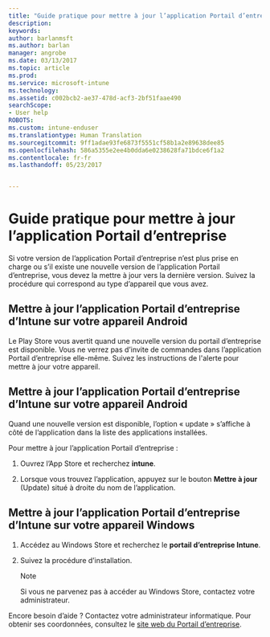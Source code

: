 ```yaml
---
title: "Guide pratique pour mettre à jour l’application Portail d’entreprise | Microsoft Docs"
description: 
keywords: 
author: barlanmsft
ms.author: barlan
manager: angrobe
ms.date: 03/13/2017
ms.topic: article
ms.prod: 
ms.service: microsoft-intune
ms.technology: 
ms.assetid: c002bcb2-ae37-478d-acf3-2bf51faae490
searchScope:
- User help
ROBOTS: 
ms.custom: intune-enduser
ms.translationtype: Human Translation
ms.sourcegitcommit: 9ff1adae93fe6873f5551cf58b1a2e89638dee85
ms.openlocfilehash: 586a5355e2ee4b0dda6e0238628fa71bdce6f1a2
ms.contentlocale: fr-fr
ms.lasthandoff: 05/23/2017


---
```


# <a name="how-to-update-the-company-portal-app"></a>Guide pratique pour mettre à jour l’application Portail d’entreprise

Si votre version de l’application Portail d’entreprise n’est plus prise en charge ou s’il existe une nouvelle version de l’application Portail d’entreprise, vous devez la mettre à jour vers la dernière version. Suivez la procédure qui correspond au type d’appareil que vous avez.

## <a name="update-the-intune-company-portal-app-on-your-android-device"></a>Mettre à jour l’application Portail d’entreprise d’Intune sur votre appareil Android

Le Play Store vous avertit quand une nouvelle version du portail d’entreprise est disponible. Vous ne verrez pas d’invite de commandes dans l’application Portail d’entreprise elle-même. Suivez les instructions de l'alerte pour mettre à jour votre appareil.

## <a name="update-the-intune-company-portal-app-on-your-ios-device"></a>Mettre à jour l’application Portail d’entreprise d’Intune sur votre appareil Android

Quand une nouvelle version est disponible, l’option « update » s’affiche à côté de l’application dans la liste des applications installées.  

Pour mettre à jour l’application Portail d’entreprise :

1. Ouvrez l’App Store et recherchez **intune**.

2. Lorsque vous trouvez l’application, appuyez sur le bouton **Mettre à jour** (Update) situé à droite du nom de l’application.

## <a name="update-the-intune-company-portal-app-on-your-windows-device"></a>Mettre à jour l’application Portail d’entreprise d’Intune sur votre appareil Windows

1.  Accédez au Windows Store et recherchez le **portail d’entreprise Intune**.

2.  Suivez la procédure d’installation.

    > [!NOTE]
    > Si vous ne parvenez pas à accéder au Windows Store, contactez votre administrateur.


Encore besoin d’aide ? Contactez votre administrateur informatique. Pour obtenir ses coordonnées, consultez le [site web du Portail d’entreprise](http://portal.manage.microsoft.com).

